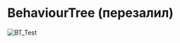 # BehaviourTree (перезалил)
![BT_Test](https://user-images.githubusercontent.com/72100437/169421197-e66747a8-9957-464f-8f13-45defe2a013c.png)
